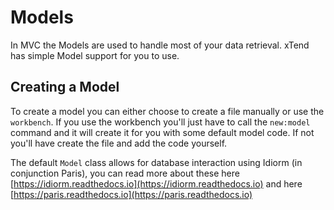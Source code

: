 # Models
In MVC the Models are used to handle most of your data retrieval. xTend has simple Model support for you to use.

## Creating a Model
To create a model you can either choose to create a file manually or use the `workbench`. If you use the workbench you'll just have to call the `new:model` command and it will create it for you with some default model code. If not you'll have create the file and add the code yourself.

The default `Model` class allows for database interaction using Idiorm (in conjunction Paris), you can read more about these here [https://idiorm.readthedocs.io](https://idiorm.readthedocs.io) and here [https://paris.readthedocs.io](https://paris.readthedocs.io)
